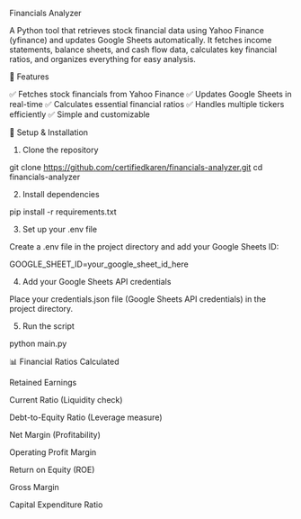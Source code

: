 Financials Analyzer

A Python tool that retrieves stock financial data using Yahoo Finance (yfinance) and updates Google Sheets automatically. It fetches income statements, balance sheets, and cash flow data, calculates key financial ratios, and organizes everything for easy analysis.

📌 Features

✅ Fetches stock financials from Yahoo Finance
✅ Updates Google Sheets in real-time
✅ Calculates essential financial ratios
✅ Handles multiple tickers efficiently
✅ Simple and customizable

🔧 Setup & Installation

1. Clone the repository

git clone https://github.com/certifiedkaren/financials-analyzer.git
cd financials-analyzer

2. Install dependencies

pip install -r requirements.txt

3. Set up your .env file

Create a .env file in the project directory and add your Google Sheets ID:

GOOGLE_SHEET_ID=your_google_sheet_id_here

4. Add your Google Sheets API credentials

Place your credentials.json file (Google Sheets API credentials) in the project directory.

5. Run the script

python main.py


📊 Financial Ratios Calculated

Retained Earnings

Current Ratio (Liquidity check)

Debt-to-Equity Ratio (Leverage measure)

Net Margin (Profitability)

Operating Profit Margin

Return on Equity (ROE)

Gross Margin

Capital Expenditure Ratio

